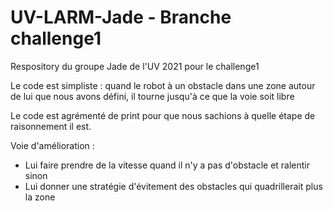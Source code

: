 # UV-LARM-Jade - Branche challenge1
Respository du groupe Jade de l'UV 2021 pour le challenge1

Le code est simpliste : quand le robot à un obstacle dans une zone autour de lui que nous avons défini, il tourne jusqu'à ce que la voie soit libre

Le code est agrémenté de print pour que nous sachions à quelle étape de raisonnement il est.

Voie d'amélioration : 
- Lui faire prendre de la vitesse quand il n'y a pas d'obstacle et ralentir sinon
- Lui donner une stratégie d'évitement des obstacles qui quadrillerait plus la zone
